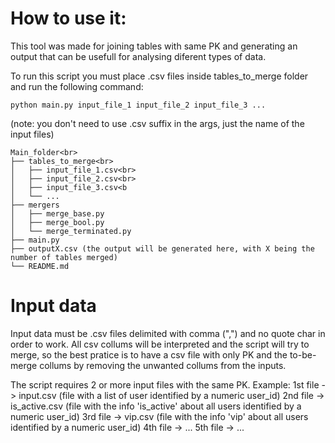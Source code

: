 # How to use it:
This tool was made for joining tables with same PK and generating an output that can be usefull for analysing diferent types of data.

To run this script you must place .csv files inside tables_to_merge folder and run the following command:
```
python main.py input_file_1 input_file_2 input_file_3 ...
```
(note: you don't need to use .csv suffix in the args, just the name of the input files)
```
Main_folder<br>
├── tables_to_merge<br>
│   ├── input_file_1.csv<br>
│   ├── input_file_2.csv<br>
│   ├── input_file_3.csv<b
│   └── ...
├── mergers
│   ├── merge_base.py
│   ├── merge_bool.py
│   └── merge_terminated.py
├── main.py
├── outputX.csv (the output will be generated here, with X being the number of tables merged)
└── README.md
```
# Input data
Input data must be .csv files delimited with comma (",") and no quote char in order to work. All csv collums will be interpreted and the script will try to merge, so the best pratice is to have a csv file with only PK and the to-be-merge collums by removing the unwanted collums from the inputs.


The script requires 2 or more input files with the same PK. Example:
    1st file -> input.csv (file with a list of user identified by a numeric user_id)
    2nd file -> is_active.csv (file with the info 'is_active' about all users identified by a numeric user_id)
    3rd file -> vip.csv (file with the info 'vip' about all users identified by a numeric user_id)
    4th file -> ...
    5th file -> ...